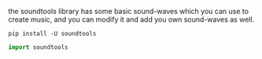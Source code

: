 the soundtools library has some basic sound-waves which you can use to create music, and you can modify it and add you own sound-waves as well.

```shell
pip install -U soundtools
```

```python
import soundtools
```